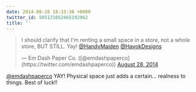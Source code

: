 ```yaml
---
date: 2014-08-28 18:33:38 +0000
twitter_id: 505121052465192962
title: ''
---
```


<blockquote class="twitter-tweet"><p lang="en" dir="ltr">I should clarify that I&#39;m renting a small space in a store, not a whole store, BUT STILL. Yay! <a href="https://twitter.com/HandyMaiden?ref_src=twsrc%5Etfw">@HandyMaiden</a> <a href="https://twitter.com/HavokDesigns?ref_src=twsrc%5Etfw">@HavokDesigns</a></p>&mdash; Em Dash Paper Co. ([@emdashpaperco](https://twitter.com/emdashpaperco)) <a href="https://twitter.com/emdashpaperco/status/505118452999520258?ref_src=twsrc%5Etfw">August 28, 2014</a></blockquote>
<script async src="https://platform.twitter.com/widgets.js" charset="utf-8"></script>

[@emdashpaperco](https://twitter.com/emdashpaperco) YAY! Physical space just adds a certain… realness to things. Best of luck!!
